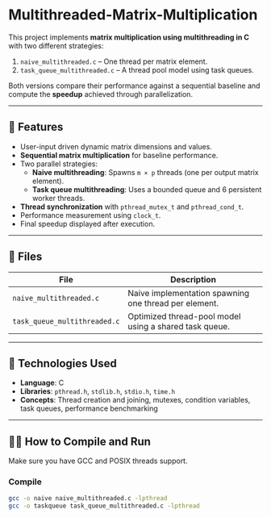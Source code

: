 # Multithreaded-Matrix-Multiplication

This project implements **matrix multiplication using multithreading in C** with two different strategies:

1. `naive_multithreaded.c` – One thread per matrix element.
2. `task_queue_multithreaded.c` – A thread pool model using task queues.

Both versions compare their performance against a sequential baseline and compute the **speedup** achieved through parallelization.

---

## 🚀 Features

- User-input driven dynamic matrix dimensions and values.
- **Sequential matrix multiplication** for baseline performance.
- Two parallel strategies:
  - **Naive multithreading**: Spawns `m × p` threads (one per output matrix element).
  - **Task queue multithreading**: Uses a bounded queue and 6 persistent worker threads.
- **Thread synchronization** with `pthread_mutex_t` and `pthread_cond_t`.
- Performance measurement using `clock_t`.
- Final speedup displayed after execution.

---

## 🧪 Files

| File                       | Description                                                |
|----------------------------|------------------------------------------------------------|
| `naive_multithreaded.c`    | Naive implementation spawning one thread per element.      |
| `task_queue_multithreaded.c` | Optimized thread-pool model using a shared task queue.     |

---

## 🧰 Technologies Used

- **Language**: C
- **Libraries**: `pthread.h`, `stdlib.h`, `stdio.h`, `time.h`
- **Concepts**: Thread creation and joining, mutexes, condition variables, task queues, performance benchmarking

---

## 🧑‍💻 How to Compile and Run

Make sure you have GCC and POSIX threads support.

### Compile

```bash
gcc -o naive naive_multithreaded.c -lpthread
gcc -o taskqueue task_queue_multithreaded.c -lpthread
